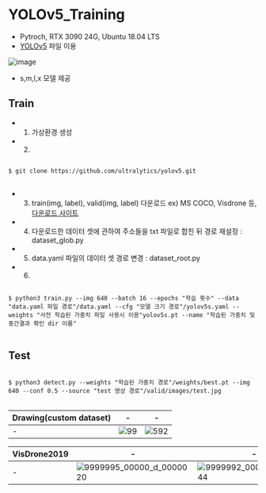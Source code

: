 # YOLOv5_Training
  * Pytroch, RTX 3090 24G, Ubuntu 18.04 LTS
  * [YOLOv5](github.com/ultralytics/yolov5) 파일 이용

![image](https://user-images.githubusercontent.com/61686244/132514416-5ea0fea6-95c8-4c06-bfcb-c35cbc903537.png)

 * s,m,l,x 모델 제공 

Train
-----
 * 1) 가상환경 생성
 * 2) 
<pre>
<code>
$ git clone https://github.com/ultralytics/yolov5.git
</code>
</pre>
  * 3) train(img, label), valid(img, label) 다운로드 ex) MS COCO, Visdrone 등, [다운로드 사이트](https://roboflow.com/)
  * 4) 다운로드한 데이터 셋에 관하여 주소들을 txt 파일로 합친 뒤 경로 재설정 : dataset_glob.py
  * 5) data.yaml 파일의 데이터 셋 경로 변경 : dataset_root.py
  * 6)
<pre>
<code>
$ python3 train.py --img 640 --batch 16 --epochs "학습 횟수" --data "data.yaml 파일 경로"/data.yaml --cfg "모델 크기 경로"/yolov5s.yaml --weights "사전 학습된 가중치 파일 사용시 이용"yolov5s.pt --name "학습된 가중치 및 중간결과 확인 dir 이름"
</code>
</pre>

Test
----
<pre>
<code>
$ python3 detect.py --weights "학습된 가중치 경로"/weights/best.pt --img 640 --conf 0.5 --source "test 영상 경로"/valid/images/test.jpg
</code>
</pre>


|Drawing(custom dataset)|-|-|
|-----------------------|-|-|
|-|![99](https://user-images.githubusercontent.com/61686244/132516012-19659e4e-dc43-4cb6-aae9-c7c43b803c45.png)|![592](https://user-images.githubusercontent.com/61686244/132516433-70dae165-daba-40b0-924b-e91cfd9bddc4.png)|

|VisDrone2019|-|-|-|
|------------|-|-|-|
|-|![9999995_00000_d_0000020](https://user-images.githubusercontent.com/61686244/132609330-10724e7f-4ac2-46ae-b330-8698dda3074e.jpg)|![9999992_00000_d_0000044](https://user-images.githubusercontent.com/61686244/132609455-a845f87f-9242-4ee0-af95-52f13274cc80.jpg)|![9999983_00000_d_0000152](https://user-images.githubusercontent.com/61686244/132609607-3cf9003e-4177-480b-9cd7-fd96dec7a90c.jpg)|




